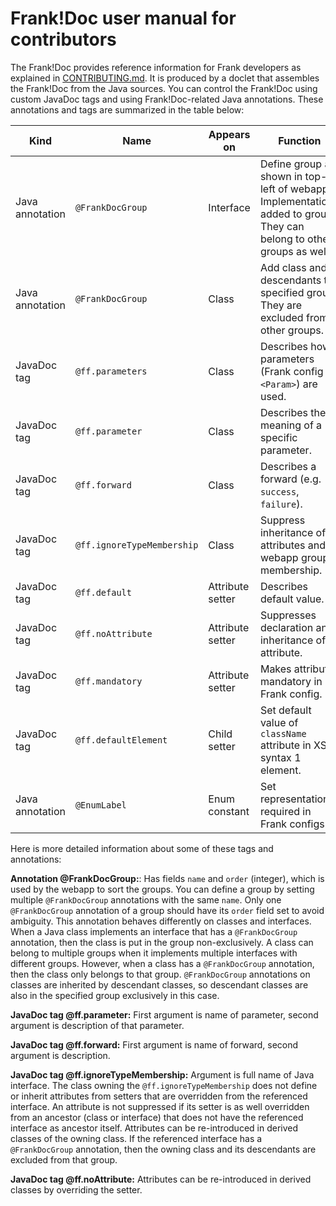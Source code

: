 # Frank!Doc user manual for contributors

The Frank!Doc provides reference information for Frank developers as explained in [CONTRIBUTING.md](./CONTRIBUTING.md). It is produced by a doclet that assembles the Frank!Doc from the Java sources. You can control the Frank!Doc using custom JavaDoc tags and using Frank!Doc-related Java annotations. These annotations and tags are summarized in the table below:


| Kind | Name | Appears on | Function |
| ---- | ---- | ---------- | -------- |
| Java annotation | `@FrankDocGroup` | Interface | Define group as shown in top-left of webapp. Implementations added to group. They can belong to othe groups as well. |
| Java annotation | `@FrankDocGroup` | Class | Add class and descendants to specified group. They are excluded from other groups. |
| JavaDoc tag | `@ff.parameters` | Class | Describes how parameters (Frank config `<Param>`) are used. |
| JavaDoc tag | `@ff.parameter` | Class | Describes the meaning of a specific parameter. |
| JavaDoc tag | `@ff.forward` | Class | Describes a forward (e.g. `success`, `failure`). |
| JavaDoc tag | `@ff.ignoreTypeMembership` | Class | Suppress inheritance of attributes and webapp group membership. |
| JavaDoc tag | `@ff.default` | Attribute setter | Describes default value. |
| JavaDoc tag | `@ff.noAttribute` | Attribute setter | Suppresses declaration and inheritance of attribute. |
| JavaDoc tag | `@ff.mandatory` | Attribute setter | Makes attribute mandatory in Frank config. |
| JavaDoc tag | `@ff.defaultElement` | Child setter | Set default value of `className` attribute in XSD syntax 1 element. |
| Java annotation | `@EnumLabel` | Enum constant | Set representation required in Frank configs. |

Here is more detailed information about some of these tags and annotations:

**Annotation @FrankDocGroup:**: Has fields `name` and `order` (integer), which is used by the webapp to sort the groups. You can define a group by setting multiple `@FrankDocGroup` annotations with the same `name`. Only one `@FrankDocGroup` annotation of a group should have its `order` field set to avoid ambiguity. This annotation behaves differently on classes and interfaces. When a Java class implements an interface that has a `@FrankDocGroup` annotation, then the class is put in the group non-exclusively. A class can belong to multiple groups when it implements multiple interfaces with different groups. However, when a class has a `@FrankDocGroup` annotation, then the class only belongs to that group. `@FrankDocGroup` annotations on classes are inherited by descendant classes, so descendant classes are also in the specified group exclusively in this case.

**JavaDoc tag @ff.parameter:** First argument is name of parameter, second argument is description of that parameter.

**JavaDoc tag @ff.forward:** First argument is name of forward, second argument is description.

**JavaDoc tag @ff.ignoreTypeMembership:** Argument is full name of Java interface. The class owning the `@ff.ignoreTypeMembership` does not define or inherit attributes from setters that are overridden from the referenced interface. An attribute is not suppressed if its setter is as well overridden from an ancestor (class or interface) that does not have the referenced interface as ancestor itself. Attributes can be re-introduced in derived classes of the owning class. If the referenced interface has a `@FrankDocGroup` annotation, then the owning class and its descendants are excluded from that group.

**JavaDoc tag @ff.noAttribute:** Attributes can be re-introduced in derived classes by overriding the setter.

